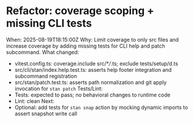 # Refactor: coverage scoping + missing CLI tests

When: 2025-08-19T18:15:00Z
Why: Limit coverage to only src files and increase coverage by adding missing tests for CLI help and patch subcommand.
What changed:

- vitest.config.ts: coverage.include src/\*_/_.ts; exclude tests/setup/d.ts
- src/cli/stan/index.help.test.ts: asserts help footer integration and subcommand registration
- src/stan/patch.test.ts: asserts path normalization and git apply invocation for `stan patch`
  Tests/Lint:
- Tests: expected to pass; no behavioral changes to runtime code
- Lint: clean
  Next:
- Optional: add tests for `stan snap` action by mocking dynamic imports to assert snapshot write call
